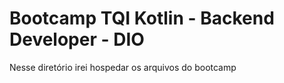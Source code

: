 # Bootcamp TQI Kotlin - Backend Developer - DIO
 
 Nesse diretório irei hospedar os arquivos do bootcamp
